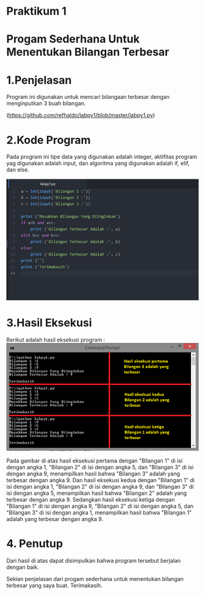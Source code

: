 # Praktikum 1
# Progam Sederhana Untuk Menentukan Bilangan Terbesar
# 1.Penjelasan
Program ini digunakan untuk mencari bilangaan terbesar dengan menginputkan 3 buah bilangan.

(https://github.com/refhaldo/labpy1/blob/master/labpy1.py)
# 2.Kode Program
Pada program ini tipe data yang digunakan adalah integer, aktifitas program yag digunakan adalah input, dan algoritma yang digunakan adalah if, elif, dan else.

![image](https://github.com/refhaldo/labpy1/blob/master/1.png?raw=true)
# 3.Hasil Eksekusi
Berikut adalah hasil eksekusi program :
![image](https://github.com/refhaldo/labpy1/blob/master/2.png?raw=true)

Pada gambar di atas hasil eksekusi pertama dengan "Bilangan 1" di isi dengan angka 1, "Bilangan 2" di isi dengan angka 5, dan "Bilangan 3" di isi dengan angka 9, menampilkan hasil bahwa "Bilangan 3" adalah yang terbesar dengan angka 9. 
Dan hasil eksekusi kedua dengan "Bilangan 1" di isi dengan angka 1, "Bilangan 2" di isi dengan angka 9, dan "Bilangan 3" di isi dengan angka 5, menampilkan hasil bahwa "Bilangan 2" adalah yang terbesar dengan angka 9. 
Sedangkan hasil eksekusi ketiga dengan "Bilangan 1" di isi dengan angka 9, "Bilangan 2" di isi dengan angka 5, dan "Bilangan 3" di isi dengan angka 1, menampilkan hasil bahwa "Bilangan 1" adalah yang terbesar dengan angka 9.
# 4. Penutup
Dari hasil di atas dapat disimpulkan bahwa program tersebut berjalan dengan baik.

Sekian penjelasan dari progam sederhana untuk menentukan bilangan terbesar yang saya buat.
Terimakasih.
